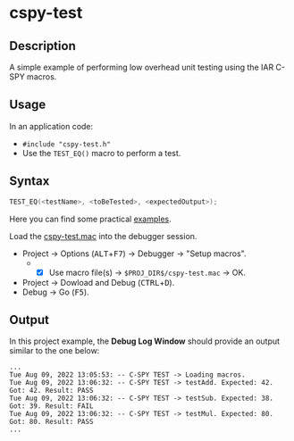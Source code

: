 # cspy-test

## Description
A simple example of performing low overhead unit testing using the IAR C-SPY macros.

## Usage
In an application code:
- `#include "cspy-test.h"`
- Use the `TEST_EQ()` macro to perform a test.

## Syntax
```c
TEST_EQ(<testName>, <toBeTested>, <expectedOutput>);
```
Here you can find some practical [examples](https://github.com/felipe-iar/cspy-test/blob/bfebcebe515cc1e14b5673cbf8ecb4c35ef19522/app/app.c#L7-L9).

Load the [cspy-test.mac](app/cspy-test.mac) into the debugger session.
- Project → Options (<kbd>ALT</kbd>+<kbd>F7</kbd>) → Debugger → "Setup macros".
   - - [x] Use macro file(s) → `$PROJ_DIR$/cspy-test.mac` → OK.
- Project → Dowload and Debug (<kbd>CTRL</kbd>+<kbd>D</kbd>).
- Debug → Go (<kbd>F5</kbd>).

## Output
In this project example, the __Debug Log Window__ should provide an output similar to the one below:
```
...
Tue Aug 09, 2022 13:05:53: -- C-SPY TEST -> Loading macros. 
Tue Aug 09, 2022 13:06:32: -- C-SPY TEST -> testAdd. Expected: 42. Got: 42. Result: PASS 
Tue Aug 09, 2022 13:06:32: -- C-SPY TEST -> testSub. Expected: 38. Got: 39. Result: FAIL 
Tue Aug 09, 2022 13:06:32: -- C-SPY TEST -> testMul. Expected: 80. Got: 80. Result: PASS 
...
```
